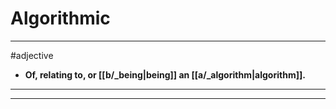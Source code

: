 # Algorithmic
---
#adjective
- **Of, relating to, or [[b/_being|being]] an [[a/_algorithm|algorithm]].**
---
---

